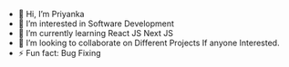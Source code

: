 - 👋 Hi, I’m Priyanka 
- 👀 I’m interested in Software Development
- 🌱 I’m currently learning React JS Next JS
- 💞️ I’m looking to collaborate on Different Projects If anyone Interested.
- ⚡ Fun fact: Bug Fixing

<!---
Prc988/Prc988 is a ✨ special ✨ repository because its `README.md` (this file) appears on your GitHub profile.
You can click the Preview link to take a look at your changes.
--->

